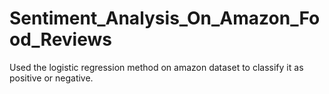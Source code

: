 # Sentiment_Analysis_On_Amazon_Food_Reviews
Used the logistic regression method on  amazon dataset to classify it as positive or negative.
